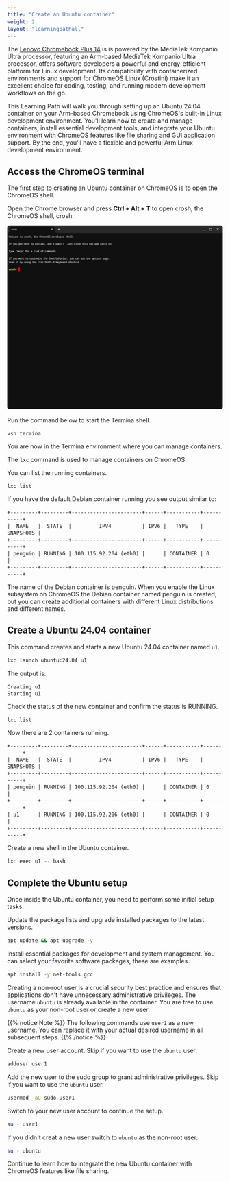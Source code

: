 ```yaml
---
title: "Create an Ubuntu container"
weight: 2
layout: "learningpathall"
---
```


The [Lenovo Chromebook Plus 14](https://www.bestbuy.com/site/lenovo-chromebook-plus-14-oled-2k-touchscreen-laptop-mediatek-kompanio-ultra-16gb-memory-256gb-ufs-seashell/6630493.p?skuId=6630493&intl=nosplash) is is powered by the MediaTek Kompanio Ultra processor, featuring an Arm-based MediaTek Kompanio Ultra processor, offers software developers a powerful and energy-efficient platform for Linux development. Its compatibility with containerized environments and support for ChromeOS Linux (Crostini) make it an excellent choice for coding, testing, and running modern development workflows on the go.

This Learning Path will walk you through setting up an Ubuntu 24.04 container on your Arm-based Chromebook using ChromeOS's built-in Linux development environment. You'll learn how to create and manage containers, install essential development tools, and integrate your Ubuntu environment with ChromeOS features like file sharing and GUI application support. By the end, you'll have a flexible and powerful Arm Linux development environment.

## Access the ChromeOS terminal

The first step to creating an Ubuntu container on ChromeOS is to open the ChromeOS shell.

Open the Chrome browser and press **Ctrl + Alt + T** to open crosh, the ChromeOS shell, crosh.

![ChromeOS shell #center](_images/chromeos-shell.png)

Run the command below to start the Termina shell.

```console
vsh termina
```

You are now in the Termina environment where you can manage containers.

The `lxc` command is used to manage containers on ChromeOS. 

You can list the running containers.

```console
lxc list
```

If you have the default Debian container running you see output similar to:

```output
+---------+---------+-----------------------+------+-----------+-----------+
|  NAME   |  STATE  |         IPV4          | IPV6 |   TYPE    | SNAPSHOTS |
+---------+---------+-----------------------+------+-----------+-----------+
| penguin | RUNNING | 100.115.92.204 (eth0) |      | CONTAINER | 0         |
+---------+---------+-----------------------+------+-----------+-----------+
```

The name of the Debian container is penguin. When you enable the Linux subsystem on ChromeOS the Debian container named penguin is created, but you can create additional containers with different Linux distributions and different names.

## Create a Ubuntu 24.04 container

This command creates and starts a new Ubuntu 24.04 container named `u1`.

```bash
lxc launch ubuntu:24.04 u1
```

The output is:

```output
Creating u1
Starting u1 
```

Check the status of the new container and confirm the status is RUNNING.

```bash
lxc list
```

Now there are 2 containers running.

```output
+---------+---------+-----------------------+------+-----------+-----------+
|  NAME   |  STATE  |         IPV4          | IPV6 |   TYPE    | SNAPSHOTS |
+---------+---------+-----------------------+------+-----------+-----------+
| penguin | RUNNING | 100.115.92.204 (eth0) |      | CONTAINER | 0         |
+---------+---------+-----------------------+------+-----------+-----------+
| u1      | RUNNING | 100.115.92.206 (eth0) |      | CONTAINER | 0         |
+---------+---------+-----------------------+------+-----------+-----------+
```

Create a new shell in the Ubuntu container. 

```bash
lxc exec u1 -- bash
```

## Complete the Ubuntu setup

Once inside the Ubuntu container, you need to perform some initial setup tasks. 

Update the package lists and upgrade installed packages to the latest versions.

```bash
apt update && apt upgrade -y
```

Install essential packages for development and system management. You can select your favorite software packages, these are examples.

```bash
apt install -y net-tools gcc
```

Creating a non-root user is a crucial security best practice and ensures that applications don't have unnecessary administrative privileges. The username `ubuntu` is already available in the container. You are free to use `ubuntu` as your non-root user or create a new user. 

{{% notice Note %}}
The following commands use `user1` as a new username. You can replace it with your actual desired username in all subsequent steps.
{{% /notice %}}

Create a new user account. Skip if you want to use the `ubuntu` user.

```bash
adduser user1
```

Add the new user to the sudo group to grant administrative privileges. Skip if you want to use the `ubuntu` user.

```bash
usermod -aG sudo user1
```

Switch to your new user account to continue the setup.

```bash
su - user1
```

If you didn't creat a new user switch to `ubuntu` as the non-root user.

```bash
su - ubuntu
```

Continue to learn how to integrate the new Ubuntu container with ChromeOS features like file sharing.